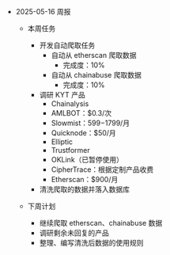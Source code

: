 * 2025-05-16 周报
  
  * 本周任务
    
    - 开发自动爬取任务
      - 自动从 etherscan 爬取数据
        - 完成度：10%
      - 自动从 chainabuse 爬取数据
        - 完成度：10%
    - 调研 KYT 产品
      - Chainalysis
      - AMLBOT：$0.3/次
      - Slowmist：$599-$1799/月
      - Quicknode：$50/月
      - Elliptic
      - Trustformer
      - OKLink（已暂停使用）
      - CipherTrace：根据定制产品收费
      - Etherscan：$900/月
    - 清洗爬取的数据并落入数据库

  * 下周计划
  
    - 继续爬取 etherscan、chainabuse 数据
    - 调研剩余未回复的产品
    - 整理、编写清洗后数据的使用规则
